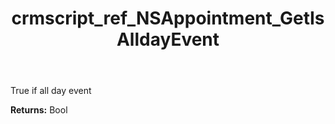 ﻿---
title: crmscript_ref_NSAppointment_GetIsAlldayEvent
description: Bool NSAppointment.GetIsAlldayEvent()
intellisense: NSAppointment.GetIsAlldayEvent
keywords: NSAppointment, GetIsAlldayEvent
so.topic: reference
---

True if all day event

**Returns:** Bool


